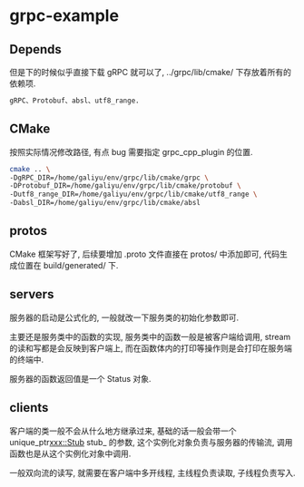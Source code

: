 # grpc-example

## Depends

但是下的时候似乎直接下载 gRPC 就可以了, ../grpc/lib/cmake/ 下存放着所有的依赖项.

```bash
gRPC、Protobuf、absl、utf8_range.
```

## CMake

按照实际情况修改路径, 有点 bug 需要指定 grpc_cpp_plugin 的位置.

```bash
cmake .. \
-DgRPC_DIR=/home/galiyu/env/grpc/lib/cmake/grpc \
-DProtobuf_DIR=/home/galiyu/env/grpc/lib/cmake/protobuf \
-Dutf8_range_DIR=/home/galiyu/env/grpc/lib/cmake/utf8_range \
-Dabsl_DIR=/home/galiyu/env/grpc/lib/cmake/absl
```

## protos

CMake 框架写好了, 后续要增加 .proto 文件直接在 protos/ 中添加即可, 代码生成位置在 build/generated/ 下.

## servers

服务器的启动是公式化的, 一般就改一下服务类的初始化参数即可.

主要还是服务类中的函数的实现, 服务类中的函数一般是被客户端给调用, stream 的读和写都是会反映到客户端上, 而在函数体内的打印等操作则是会打印在服务端的终端中.

服务器的函数返回值是一个 Status 对象.

## clients

客户端的类一般不会从什么地方继承过来, 基础的话一般会带一个 unique_ptr<xxx::Stub> stub_ 的参数, 这个实例化对象负责与服务器的传输流, 调用函数也是从这个实例化对象中调用.

一般双向流的读写, 就需要在客户端中多开线程, 主线程负责读取, 子线程负责写入.

